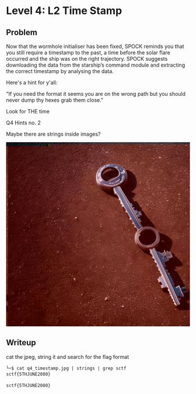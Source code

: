 # Level 4: L2 Time Stamp

## Problem

Now that the wormhole initialiser has been fixed, SPOCK reminds you that you still require a timestamp to the past, a time before the solar flare occurred and the ship was on the right trajectory. SPOCK suggests downloading the data from the starship’s command module and extracting the correct timestamp by analysing the data.

Here's a hint for y'all:

"If you need the format it seems you are on the wrong path
but you should never dump thy hexes grab them close."

Look for THE time

Q4 Hints no. 2

Maybe there are strings inside images?


![Alt text](q4_timestamp.jpg)

## Writeup

cat the jpeg, string it and search for the flag format

```
└─$ cat q4_timestamp.jpg | strings | grep sctf
sctf{5THJUNE2080}
```

`sctf{5THJUNE2080}`